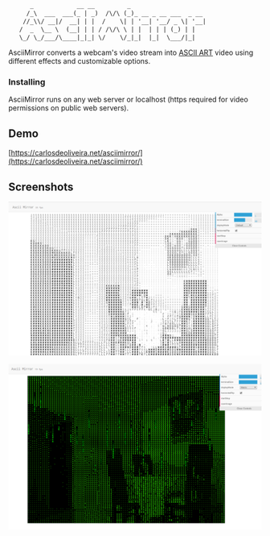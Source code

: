 
```
      _            __ __         _                      
     /_\  ___  ___(_ | _)  /\/\ (_)_ __ _ __ ___  _ __ 
    //_\\/ __|/  __| | |  /    \| | '__| '__/ _ \| '__|
   /  _  \__ \  (__| | | / /\/\ \ | |  | | | (_) | |   
   \_/ \_/___/\____|_|_| \/    \/_|_|  |_|  \___/|_|      
```

AsciiMirror converts a webcam's video stream into [ASCII ART](https://en.wikipedia.org/wiki/ASCII_art) video using different effects and customizable options.

### Installing

AsciiMirror runs on any web server or localhost (https required for video permissions on public web servers).

## Demo

[https://carlosdeoliveira.net/asciimirror/](https://carlosdeoliveira.net/asciimirror/)

## Screenshots

![Example 1](https://github.com/cardeol/asciimirror/blob/master/screenshots/ascii1.png)

![Example 2](https://github.com/cardeol/asciimirror/blob/master/screenshots/ascii3.png)




